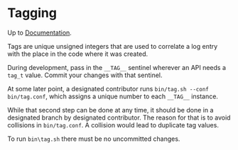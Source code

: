 # Tagging

Up to [Documentation](../README.md).

Tags are unique unsigned integers that are used to correlate a log entry with the place in the code where it was created.

During development, pass in the `__TAG__` sentinel wherever an API needs a `tag_t` value.
Commit your changes with that sentinel.

At some later point, a designated contributor runs `bin/tag.sh --conf bin/tag.conf`, which assigns a unique number to each `__TAG__` instance.

While that second step can be done at any time, it should be done in a designated branch by designated contributor.
The reason for that is to avoid collisions in `bin/tag.conf`.
A collision would lead to duplicate tag values.

To run `bin\tag.sh` there must be no uncommitted changes.
